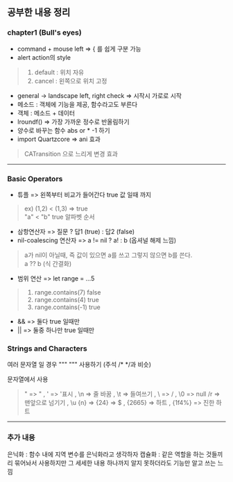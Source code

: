 ## 공부한 내용 정리

### chapter1 (Bull's eyes)

- command + mouse left => { 를 쉽게 구분 가능
- alert action의 style

> 1. default : 위치 자유
> 2. cancel : 왼쪽으로 위치 고정

- general -> landscape left, right check => 시작시 가로로 시작
- 메소드 : 객체에 기능을 제공, 함수라고도 부른다
- 객체 : 메소드 + 데이터
- lroundf() => 가장 가까운 정수로 반올림하기
- 양수로 바꾸는 함수 abs or * -1 하기
- import Quartzcore => ani 효과

> CATransition 으로 느리게 변경 효과

---

### Basic Operators

- 튜플 => 왼쪽부터 비교가 들어간다 true 값 일때 까지

> ex) (1,2) < (1,3) => true    
> "a" < "b" true 알파벳 순서

- 삼항연산자 => 질문 ? 답1 (true) : 답2 (false)
- nil-coalescing 연산자 => a != nil ? a! : b (옵셔널 해제 느낌)

> a가 nil이 아닐때, 즉 값이 있으면 a를 쓰고 그렇지 않으면 b를 쓴다.  
> a ?? b (식 간결화)

- 범위 연산 => let range = ...5

> 1. range.contains(7) false
> 2. range.contains(4) true
> 3. range.contains(-1) true

- && => 둘다 true 일때만
- || => 둘중 하나만 true 일때만

### Strings and Characters

여러 문자열 일 경우 """ """ 사용하기 (주석 /* */과 비슷)

문자열에서 사용
> \" => "  , \' => '표시  , \n => 줄 바꿈  , \t => 들여쓰기  , \\ => / , \0 => null
> /r => 맨앞으로 넘기기 , \u {n} => {24} => $ , {2665} => 하트 , {1f4%} => 진한 하트 

---

### 추가 내용

은닉화 : 함수 내에 지역 변수를 은닉화라고 생각하자
캡슐화 :  같은 역할을 하는 것들끼리 묶어놔서 사용하지만 그 세세한 내용 하나까지 알지 못하더라도 기능만 알고 쓰는 느낌

